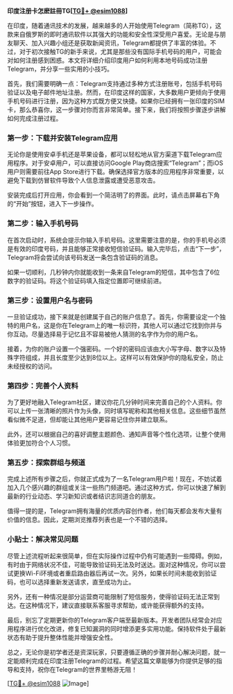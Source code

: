 **印度注册卡怎麽註冊TG[[TG💪+ @esim1088](https://t.me/s/esim1088)]**

在印度，随着通讯技术的发展，越来越多的人开始使用Telegram（简称TG），这款来自俄罗斯的即时通讯软件以其强大的功能和安全性深受用户喜爱。无论是与朋友聊天、加入兴趣小组还是获取新闻资讯，Telegram都提供了丰富的体验。不过，对于初次接触TG的新手来说，尤其是那些没有国际手机号码的用户，可能会对如何注册感到困惑。本文将详细介绍印度用户如何利用本地号码成功注册Telegram，并分享一些实用的小技巧。

首先，我们需要明确一点：Telegram支持通过多种方式注册账号，包括手机号码验证以及电子邮件地址注册。然而，在印度这样的国家，大多数用户更倾向于使用手机号码进行注册，因为这种方式既方便又快捷。如果你已经拥有一张印度的SIM卡，那么恭喜你，这一步骤对你而言非常简单。接下来，我们将按照步骤逐步讲解如何完成注册过程。

### 第一步：下载并安装Telegram应用

无论你是使用安卓手机还是苹果设备，都可以轻松地从官方渠道下载Telegram应用程序。对于安卓用户，可以直接访问Google Play商店搜索“Telegram”；而iOS用户则需要前往App Store进行下载。确保选择官方版本的应用程序非常重要，以避免下载到仿冒软件导致个人信息泄露或遭受恶意攻击。

安装完成后打开应用，你会看到一个简洁明了的界面。此时，请点击屏幕右下角的“开始”按钮，进入下一步操作。

### 第二步：输入手机号码

在首次启动时，系统会提示你输入手机号码。这里需要注意的是，你的手机号必须是有效的印度号码，并且能够正常接收短信验证码。输入完毕后，点击“下一步”，Telegram将会尝试向该号码发送一条包含验证码的消息。

如果一切顺利，几秒钟内你就能收到一条来自Telegram的短信，其中包含了6位数字的验证码。将这个验证码填入指定位置即可继续前进。

### 第三步：设置用户名与密码

一旦验证成功，接下来就是创建属于自己的账户信息了。首先，你需要设定一个独特的用户名，这是你在Telegram上的唯一标识符，其他人可以通过它找到你并与你互动。尽量选择易于记忆且不容易被他人猜测的名字作为你的用户名。

接着，为你的账户设置一个强密码。一个好的密码应该由大小写字母、数字以及特殊字符组成，并且长度至少达到8位以上。这样可以有效保护你的隐私安全，防止未经授权的访问。

### 第四步：完善个人资料

为了更好地融入Telegram社区，建议你花几分钟时间来完善自己的个人资料。你可以上传一张清晰的照片作为头像，同时填写昵称和其他相关信息。这些细节虽然看似微不足道，但却能让其他用户更容易记住你并建立联系。

此外，还可以根据自己的喜好调整主题颜色、通知声音等个性化选项，让整个使用体验更加符合个人习惯。

### 第五步：探索群组与频道

完成上述所有步骤之后，你就正式成为了一名Telegram用户啦！现在，不妨试着加入几个感兴趣的群组或关注一些热门频道吧。通过这种方式，你可以快速了解到最新的行业动态、学习新知识或者结识志同道合的朋友。

值得一提的是，Telegram拥有海量的优质内容创作者，他们每天都会发布大量有价值的信息。因此，定期浏览推荐列表也是一个不错的选择。

### 小贴士：解决常见问题

尽管上述流程听起来很简单，但在实际操作过程中仍有可能遇到一些障碍。例如，有时由于网络状况不佳，可能导致验证码无法及时送达。面对这种情况，你可以尝试更换Wi-Fi环境或者重启路由器后再试一次。另外，如果长时间未能收到验证码，也可以选择重新发送请求，直至成功为止。

另外，还有一种情况是部分运营商可能限制了短信服务，使得验证码无法正常到达。在这种情况下，建议直接联系客服寻求帮助，或许能获得额外的支持。

最后，别忘了定期更新你的Telegram客户端至最新版本。开发者团队经常会对应用程序进行优化改进，修复已知漏洞的同时增添更多实用功能。保持软件处于最新状态有助于提升整体性能并增强安全性。

总之，无论你是初学者还是资深玩家，只要遵循正确的步骤并耐心解决问题，就一定能顺利完成在印度注册Telegram的过程。希望这篇文章能够为你提供足够的指导和支持，祝你在Telegram的世界里畅游无阻！

[[TG💪+ @esim1088](https://t.me/s/esim1088) ![Image](https://i.postimg.cc/4NQfJmqS/Snipaste-2025-05-13-00-14-12.png)]